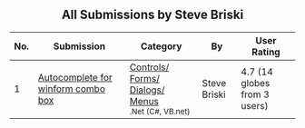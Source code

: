 ﻿<div align="center">

## All Submissions by Steve Briski

</div>

No.  | Submission | Category | By   | User Rating
---- | ---------- | -------- | ---- | -----------
1 | [Autocomplete for winform combo box<br />](https://github.com/Planet-Source-Code/steve-briski-autocomplete-for-winform-combo-box__10-745) | [Controls/ Forms/ Dialogs/ Menus<br /><sup>.Net (C#, VB.net)</sup>](../ByCategory/controls-forms-dialogs-menus__10-3.md) | Steve Briski | 4.7 (14 globes from 3 users)
